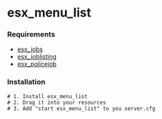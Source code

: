# esx_menu_list

### Requirements
- [esx_jobs](https://github.com/esx-framework/esx_jobs)
- [esx_joblisting](https://github.com/esx-framework/esx_joblisting)
- [esx_policejob](https://github.com/esx-framework/esx_policejob)

### Installation
```
# 1. Install esx_menu_list
# 2. Drag it into your resources
# 3. Add "start esx_menu_list" to you server.cfg
```
